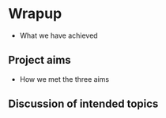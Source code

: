 # Wrapup 

* What we have achieved

## Project aims 
* How we met the three aims

## Discussion of intended topics

###
